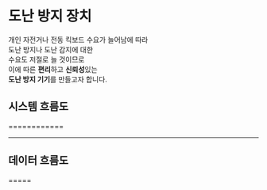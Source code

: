# **도난 방지 장치**


개인 자전거나 전동 킥보드 수요가 늘어남에 따라  
도난 방지나 도난 감지에 대한  
수요도 저절로 늘 것이므로  
이에 따른 **편리**하고 **신뢰성**있는  
**도난 방지 기기**를 만들고자 합니다. 



## 시스템 흐름도
============




* * *

## 데이터 흐름도  
=====
